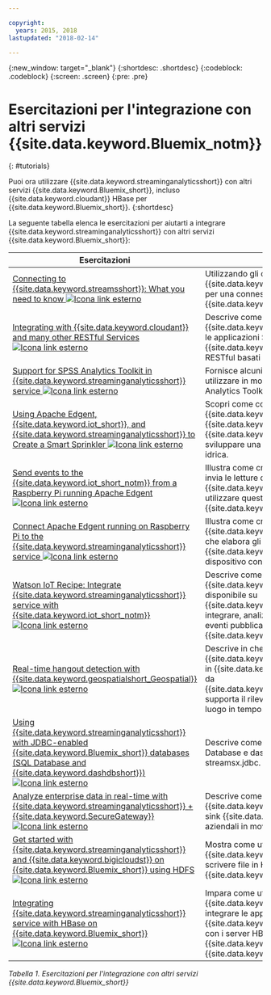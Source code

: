 ```yaml
---

copyright:
  years: 2015, 2018
lastupdated: "2018-02-14"

---
```


<!-- Attribute definitions -->
{:new_window: target="_blank"}
{:shortdesc: .shortdesc}
{:codeblock: .codeblock}
{:screen: .screen}
{:pre: .pre}

# Esercitazioni per l'integrazione con altri servizi {{site.data.keyword.Bluemix_notm}}
{: #tutorials}


Puoi ora utilizzare {{site.data.keyword.streaminganalyticsshort}} con altri servizi {{site.data.keyword.Bluemix_short}}, incluso {{site.data.keyword.cloudant}} HBase per {{site.data.keyword.Bluemix_short}}.
{:shortdesc}

La seguente tabella elenca le esercitazioni per aiutarti a integrare {{site.data.keyword.streaminganalyticsshort}} con altri servizi {{site.data.keyword.Bluemix_short}}:


| Esercitazioni | Descrizione   |
|----------|--------|
| [Connecting to {{site.data.keyword.streamsshort}}: What you need to know ![Icona link esterno](../../icons/launch-glyph.svg "Icona link esterno")](https://ibm.co/2iDHfFt) | Utilizzando gli operatori {{site.data.keyword.streamsshort}} in ascolto per una connessione in {{site.data.keyword.streaminganalyticsshort}}  |
| [Integrating with {{site.data.keyword.cloudant}} and many other RESTful Services ![Icona link esterno](../../icons/launch-glyph.svg "Icona link esterno")](https://developer.ibm.com/streamsdev/docs/integrating-with-cloudant-and-many-other-restful-services/) | Descrive come utilizzare gli adattatori HTTP {{site.data.keyword.streamsshort}} per integrare le applicazioni SPL a {{site.data.keyword.cloudant}} e altri servizi RESTful basati sul web. |
| [Support for SPSS Analytics Toolkit in {{site.data.keyword.streaminganalyticsshort}} service ![Icona link esterno](../../icons/launch-glyph.svg "Icona link esterno")](https://developer.ibm.com/streamsdev/docs/spss-in-bluemix-streaming-analytics-service/) | Fornisce alcuni suggerimenti necessari per utilizzare in modo efficace gli operatori SPSS Analytics Toolkit nell'ambiente cloud. |
| [Using Apache Edgent, {{site.data.keyword.iot_short}}, and {{site.data.keyword.streaminganalyticsshort}} to Create a Smart Sprinkler ![Icona link esterno](../../icons/launch-glyph.svg "Icona link esterno")](https://developer.ibm.com/bluemix/2016/06/01/better-analytics-with-apache-quarks/)| Scopri come combinare Apache Edgent, {{site.data.keyword.streaminganalyticsshort}}, {{site.data.keyword.iot_short}} e altri servizi {{site.data.keyword.Bluemix_short}} per sviluppare una soluzione di conservazione idrica. |
| [Send events to the {{site.data.keyword.iot_short_notm}} from a Raspberry Pi running Apache Edgent  ![Icona link esterno](../../icons/launch-glyph.svg "Icona link esterno")](https://ibm.co/2BWqMou)| Illustra come creare un'applicazione Edgent che invia le letture da un sensore a {{site.data.keyword.iot_short_notm}} e come utilizzare questi eventi con un'applicazione {{site.data.keyword.streamsshort}}.|
| [Connect Apache Edgent running on Raspberry Pi to the {{site.data.keyword.streaminganalyticsshort}} service  ![Icona link esterno](../../icons/launch-glyph.svg "Icona link esterno")](https://ibm.co/2BWXjec)| Illustra come creare un'applicazione {{site.data.keyword.streaminganalyticsshort}} che elabora gli eventi inviati a {{site.data.keyword.iot_short_notm}} da un dispositivo con in esecuzione Apache Edgent. |
| [Watson IoT Recipe: Integrate {{site.data.keyword.streaminganalyticsshort}} service with {{site.data.keyword.iot_short_notm}} ![Icona link esterno](../../icons/launch-glyph.svg "Icona link esterno")](https://developer.ibm.com/recipes/tutorials/integrate-ibm-streaming-analytics-service-with-watson-iot-platform/)| Descrive come utilizzare il servizio {{site.data.keyword.streaminganalyticsshort}}, disponibile su {{site.data.keyword.Bluemix_short}}, per integrare, analizzare e correlare rapidamente gli eventi pubblicati dai dispositivi IoT su {{site.data.keyword.iot_short_notm}}.|
| [Real-time hangout detection with {{site.data.keyword.geospatialshort_Geospatial}} ![Icona link esterno](../../icons/launch-glyph.svg "Icona link esterno")](https://developer.ibm.com/bluemix/2016/05/27/real-time-hangout-detection/)	| Descrive in che modo il servizio {{site.data.keyword.geospatialshort_Geospatial}} in {{site.data.keyword.Bluemix_short}} (fornito da {{site.data.keyword.streaminganalyticsshort}}) supporta il rilevamento della permanenza in un luogo in tempo reale.|
| [Using {{site.data.keyword.streaminganalyticsshort}} with JDBC-enabled {{site.data.keyword.Bluemix_short}} databases (SQL Database and {{site.data.keyword.dashdbshort}}) ![Icona link esterno](../../icons/launch-glyph.svg "Icona link esterno")](https://developer.ibm.com/bluemix/2016/01/26/streaming-analytics-with-jdbc-enabled-databases/)	| Descrive come eseguire l'integrazione con SQL Database e dashDB utilizzando il toolkit streamsx.jdbc.	|
| [Analyze enterprise data in real-time with {{site.data.keyword.streaminganalyticsshort}} + {{site.data.keyword.SecureGateway}} ![Icona link esterno](../../icons/launch-glyph.svg "Icona link esterno")](https://developer.ibm.com/bluemix/2016/02/17/analyze-enterprise-data-with-streaming-analytics-secure-gateway/) | Descrive come connettere un tunnel {{site.data.keyword.SecureGateway}} a origini e sink {{site.data.keyword.streamsshort}} a dati aziendali in movimento.	|
| [Get started with {{site.data.keyword.streaminganalyticsshort}} and {{site.data.keyword.bigicloudst}} on {{site.data.keyword.Bluemix_short}} using HDFS ![Icona link esterno](../../icons/launch-glyph.svg "Icona link esterno")](https://developer.ibm.com/bluemix/2016/02/26/streaming-analytics-and-biginsights-using-hdfs/)	| Mostra come utilizzare gli operatori {{site.data.keyword.streamsshort}} per leggere e scrivere file in HDFS su {{site.data.keyword.Bluemix_short}}.	|
| [Integrating {{site.data.keyword.streaminganalyticsshort}} service with HBase on {{site.data.keyword.Bluemix_short}} ![Icona link esterno](../../icons/launch-glyph.svg "Icona link esterno")](https://developer.ibm.com/streamsdev/docs/integrating-streams-biginsights-hbase-service-bluemix/)| Impara come utilizzare il toolkit HBase per {{site.data.keyword.Bluemix_short}} per integrare le applicazioni {{site.data.keyword.streaminganalyticsshort}} con i server HBase nel {{site.data.keyword.bigicloudst}} in {{site.data.keyword.Bluemix_short}}.	|

*Tabella 1. Esercitazioni per l'integrazione con altri servizi {{site.data.keyword.Bluemix_short}}*
